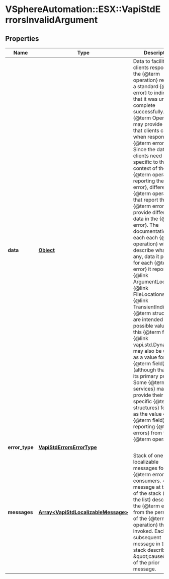 # VSphereAutomation::ESX::VapiStdErrorsInvalidArgument

## Properties
Name | Type | Description | Notes
------------ | ------------- | ------------- | -------------
**data** | [**Object**](.md) | Data to facilitate clients responding to the {@term operation} reporting a standard {@term error} to indicating that it was unable to complete successfully. &lt;p&gt; {@term Operations} may provide data that clients can use when responding to {@term errors}.  Since the data that clients need may be specific to the context of the {@term operation} reporting the {@term error}, different {@term operations} that report the same {@term error} may provide different data in the {@term error}.  The documentation for each each {@term operation} will describe what, if any, data it provides for each {@term error} it reports. The {@link ArgumentLocations}, {@link FileLocations}, and {@link TransientIndication} {@term structures} are intended as possible values for this {@term field}.  {@link vapi.std.DynamicID} may also be useful as a value for this {@term field} (although that is not its primary purpose).  Some {@term services} may provide their own specific {@term structures} for use as the value of this {@term field} when reporting {@term errors} from their {@term operations}. | [optional] 
**error_type** | [**VapiStdErrorsErrorType**](VapiStdErrorsErrorType.md) |  | [optional] 
**messages** | [**Array&lt;VapiStdLocalizableMessage&gt;**](VapiStdLocalizableMessage.md) | Stack of one or more localizable messages for human {@term error} consumers. &lt;p&gt; The message at the top of the stack (first in the list) describes the {@term error} from the perspective of the {@term operation} the client invoked. Each subsequent message in the stack describes the \&quot;cause\&quot; of the prior message. | 


